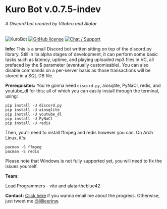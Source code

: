 # Kuro Bot v.0.7.5-indev

###### A Discord bot created by Vitobru and Alatar
![KuroBot](http://sgecrest.ddns.net/assets/kurobot%20logo.png)
[![GitHub license](https://img.shields.io/badge/license-MPL%202.0-blue.svg?style=flat-square)](https://raw.githubusercontent.com/vitobru/kurobot/master/LICENSE)
[![Chat / Support](https://img.shields.io/badge/Chat%20%2F%20Support-discord-7289DA.svg?style=flat-square)](https://discord.gg/CMR73Tf)

**Info:** This is a small Discord bot written sitting on top of the discord.py library. Still in its alpha stages of development, it can perform some basic tasks such as latency, uptime, and playing uploaded mp3 files in VC, all prefaced by the $ parameter (eventually customisable). You can also disable commands on a per-server basis as those transactions will be stored in a SQL DB file.

**Prerequisites:** You're gonna need `discord.py`, aiosqlite, PyNaCl, redis, and youtube_dl for this; all of which you can easily install through the terminal, using:
```
pip install -U discord.py
pip install -U aiosqlite
pip install -U youtube_dl
pip install -U PyNaCl
pip install -U redis
```

Then, you'll need to install ffmpeg and redis however you can.
On Arch Linux, it's:
```
pacman -S ffmpeg
pacman -S redis
```

Please note that Windows is not fully supported yet, you will need to fix the issues yourself.

**Team:**

Lead Programmers - vito and alatartheblue42

**Contact:** [Click here](mailto:lillieerinhp@gmail.com) if you wanna email me about the progress. Otherwise, just tweet me [@lillieerinw](https://twitter.com/lillieerinw/).
